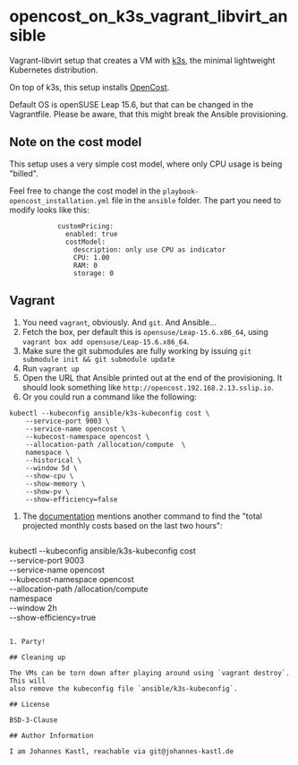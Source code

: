 # opencost_on_k3s_vagrant_libvirt_ansible

Vagrant-libvirt setup that creates a VM with [k3s](https://k3s.io/), the minimal
lightweight Kubernetes distribution.

On top of k3s, this setup installs [OpenCost](https://www.opencost.io).

Default OS is openSUSE Leap 15.6, but that can be changed in the Vagrantfile.
Please be aware, that this might break the Ansible provisioning.

## Note on the cost model

This setup uses a very simple cost model, where only CPU usage is being
"billed".

Feel free to change the cost model in the `playbook-opencost_installation.yml`
file in the `ansible` folder. The part you need to modify looks like this:

```
            customPricing:
              enabled: true
              costModel:
                description: only use CPU as indicator
                CPU: 1.00
                RAM: 0
                storage: 0
```

## Vagrant

1. You need `vagrant`, obviously. And `git`. And Ansible...
1. Fetch the box, per default this is `opensuse/Leap-15.6.x86_64`, using
   `vagrant box add opensuse/Leap-15.6.x86_64`.
1. Make sure the git submodules are fully working by issuing
   `git submodule init && git submodule update`
1. Run `vagrant up`
1. Open the URL that Ansible printed out at the end of the provisioning. It
   should look something like `http://opencost.192.168.2.13.sslip.io`.
1. Or you could run a command like the following:

```
kubectl --kubeconfig ansible/k3s-kubeconfig cost \
    --service-port 9003 \
    --service-name opencost \
    --kubecost-namespace opencost \
    --allocation-path /allocation/compute  \
    namespace \
    --historical \
    --window 5d \
    --show-cpu \
    --show-memory \
    --show-pv \
    --show-efficiency=false
```

1. The [documentation](https://www.opencost.io/docs/integrations/kubectl-cost)
   mentions another command to find the "total projected monthly costs based on
   the last two hours":

   ```
kubectl --kubeconfig ansible/k3s-kubeconfig cost \
    --service-port 9003 \
    --service-name opencost \
    --kubecost-namespace opencost \
    --allocation-path /allocation/compute  \
    namespace \
    --window 2h \
    --show-efficiency=true
   ```

1. Party!

## Cleaning up

The VMs can be torn down after playing around using `vagrant destroy`. This will
also remove the kubeconfig file `ansible/k3s-kubeconfig`.

## License

BSD-3-Clause

## Author Information

I am Johannes Kastl, reachable via git@johannes-kastl.de
